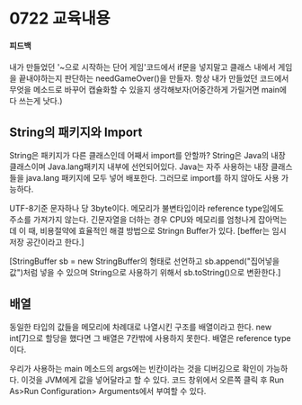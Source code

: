 # 0722 교육내용
#### 피드백
 내가 만들었던 '~으로 시작하는 단어 게임'코드에서 if문을 넣지말고 클래스 내에서 게임을 끝내야하는지 판단하는 needGameOver()을 만들자.
 항상 내가 만들었던 코드에서 무엇을 메소드로 바꾸어 캡슐화할 수 있을지 생각해보자(어중간하게 가릴거면 main에 다 쓰는게 낫다.)

## String의 패키지와 Import
String은 패키지가 다른 클래스인데 어째서 import를 안할까? String은 Java의 내장클래스이며 Java.lang패키지 내부에 선언되어있다.
Java는 자주 사용하는 내장 클래스들을 java.lang 패키지에 모두 넣어 배포한다. 그러므로 import를 하지 않아도 사용 가능하다.

UTF-8기준 문자하나 당 3byte이다.
메모리가 불변타입이라 reference type임에도 주소를 가져가지 않는다. 긴문자열을 더하는 경우 CPU와 메모리를 엄청나게 잡아먹는데 
 이 때, 비용절약에 효율적인 해결 방법으로  Stringn Buffer가 있다. [beffer는 임시 저장 공간이라고 한다.]

[StringBuffer sb = new StringBuffer의 형태로 선언하고 sb.append("집어넣을 값")처럼 넣을 수 있으며 String으로 사용하기 위해서
sb.toString()으로 변환한다.]

## 배열
동일한 타입의 값들을 메모리에 차례대로 나열시킨 구조를 배열이라고 한다. new int[7]으로 할당을 했다면 그 배열은 7칸밖에 사용하지 못한다.
배열은 reference type이다. 

우리가 사용하는 main 메소드의 args에는 빈칸이라는 것을 디버깅으로 확인이 가능하다. 이것을 JVM에게 값을 넣어달라고 할 수 있다.
코드 창위에서 오른쪽 클릭  후 Run As>Run Configuration> Arguments에서 부여할 수 있다.
